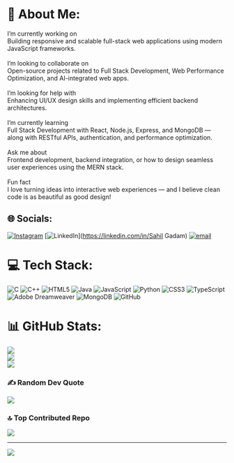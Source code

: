 # 💫 About Me:
I’m currently working on  <br>Building responsive and scalable full-stack web applications using modern JavaScript frameworks.<br><br>I’m looking to collaborate on  <br>Open-source projects related to Full Stack Development, Web Performance Optimization, and AI-integrated web apps.<br><br>I’m looking for help with  <br>Enhancing UI/UX design skills and implementing efficient backend architectures.<br><br>I’m currently learning  <br>Full Stack Development with React, Node.js, Express, and MongoDB — along with RESTful APIs, authentication, and performance optimization.<br><br>Ask me about  <br>Frontend development, backend integration, or how to design seamless user experiences using the MERN stack.<br><br> Fun fact  <br>I love turning ideas into interactive web experiences — and I believe clean code is as beautiful as good design!<br>


## 🌐 Socials:
[![Instagram](https://img.shields.io/badge/Instagram-%23E4405F.svg?logo=Instagram&logoColor=white)](https://instagram.com/sahil_gadam07) [![LinkedIn](https://img.shields.io/badge/LinkedIn-%230077B5.svg?logo=linkedin&logoColor=white)](https://linkedin.com/in/Sahil Gadam) [![email](https://img.shields.io/badge/Email-D14836?logo=gmail&logoColor=white)](mailto:sahilgadam07@gmail.com ) 

# 💻 Tech Stack:
![C](https://img.shields.io/badge/c-%2300599C.svg?style=for-the-badge&logo=c&logoColor=white) ![C++](https://img.shields.io/badge/c++-%2300599C.svg?style=for-the-badge&logo=c%2B%2B&logoColor=white) ![HTML5](https://img.shields.io/badge/html5-%23E34F26.svg?style=for-the-badge&logo=html5&logoColor=white) ![Java](https://img.shields.io/badge/java-%23ED8B00.svg?style=for-the-badge&logo=openjdk&logoColor=white) ![JavaScript](https://img.shields.io/badge/javascript-%23323330.svg?style=for-the-badge&logo=javascript&logoColor=%23F7DF1E) ![Python](https://img.shields.io/badge/python-3670A0?style=for-the-badge&logo=python&logoColor=ffdd54) ![CSS3](https://img.shields.io/badge/css3-%231572B6.svg?style=for-the-badge&logo=css3&logoColor=white) ![TypeScript](https://img.shields.io/badge/typescript-%23007ACC.svg?style=for-the-badge&logo=typescript&logoColor=white) ![Adobe Dreamweaver](https://img.shields.io/badge/Adobe%20Dreamweaver-FF61F6.svg?style=for-the-badge&logo=Adobe%20Dreamweaver&logoColor=white) ![MongoDB](https://img.shields.io/badge/MongoDB-%234ea94b.svg?style=for-the-badge&logo=mongodb&logoColor=white) ![GitHub](https://img.shields.io/badge/github-%23121011.svg?style=for-the-badge&logo=github&logoColor=white)
# 📊 GitHub Stats:
![](https://github-readme-stats.vercel.app/api?username=sahilgadam&theme=dark&hide_border=false&include_all_commits=true&count_private=false)<br/>
![](https://nirzak-streak-stats.vercel.app/?user=sahilgadam&theme=dark&hide_border=false)<br/>
![](https://github-readme-stats.vercel.app/api/top-langs/?username=sahilgadam&theme=dark&hide_border=false&include_all_commits=true&count_private=false&layout=compact)

### ✍️ Random Dev Quote
![](https://quotes-github-readme.vercel.app/api?type=horizontal&theme=radical)

### 🔝 Top Contributed Repo
![](https://github-contributor-stats.vercel.app/api?username=sahilgadam&limit=5&theme=dark&combine_all_yearly_contributions=true)

---
[![](https://visitcount.itsvg.in/api?id=sahilgadam&icon=0&color=0)](https://visitcount.itsvg.in)

<!-- Proudly created with GPRM ( https://gprm.itsvg.in ) -->

